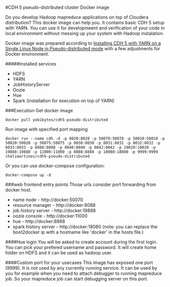 #CDH 5 pseudo-distributed cluster Docker image

Do you develop Hadoop mapreduce applications on top of Cloudera distribution? This docker image can help you. It contains basic CDH 5 setup with YARN. You can use it for developmeent and verification of your code in local environment without messing up your system with Hadoop instalation.

Docker image was prepared according to [Installing CDH 5 with YARN on a Single Linux Node in Pseudo-distributed mode](http://www.cloudera.com/content/cloudera-content/cloudera-docs/CDH5/latest/CDH5-Quick-Start/cdh5qs_yarn_pseudo.html) with a few adjustments for Docker environment.

#####Installed services
* HDFS
* YARN
* JobHistoryServer
* Oozie
* Hue
* Spark (installation for execution on top of YARN)

###Execution
Get docker image

    docker pull yobibytes/cdh5-pseudo-distributed

Run image with specified port mapping

    docker run --name cdh -d -p 8020:8020 -p 50070:50070 -p 50010:50010 -p 50020:50020 -p 50075:50075 -p 8030:8030 -p 8031:8031 -p 8032:8032 -p 8033:8033 -p 8088:8088 -p 8040:8040 -p 8042:8042 -p 10020:10020 -p 19888:19888 -p 11000:11000 -p 8888:8888 -p 18080:18080 -p 9999:9999 chalimartines/cdh5-pseudo-distributed

 Or you can use docker-compose configuration: 
 
    docker-compose up -d
 
###web frontend entry points
Those urls consider port forwarding from docker host.
* name node - http://docker:50070
* resource manager - http://docker:8088
* job history server - http://docker:19888
* oozie console - http://docker:11000
* hue - http://docker:8888
* spark history server - http://docker:18080
(note: you can replace the boot2docker ip with a hostname like 'docker' in the hosts file.)

####Hue login
You will be asked to create account during the first login. You can pick your prefered username and password. It will create home folder on HDFS and it can be used as hadoop user.

####Custom port for your usecases
This image has exposed one port (9999). It is not used by any currently running service. It can be used by you for example when you need to attach debugger to running mapreduce job. So your mapreduce job can start debugging server on this port.
